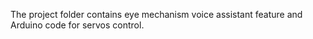 The project folder contains eye mechanism voice assistant feature and Arduino code for servos control. 

